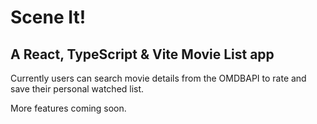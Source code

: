 # Scene It!
## A React, TypeScript & Vite Movie List app
Currently users can search movie details from the OMDBAPI to rate and save their personal watched list.

More features coming soon.